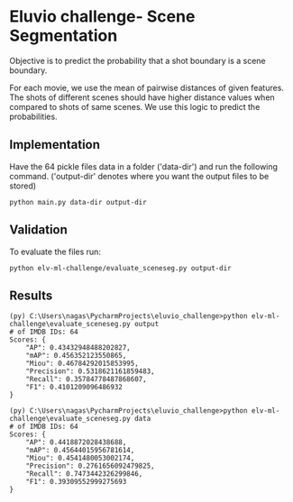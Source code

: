 # Eluvio challenge- Scene Segmentation

Objective is to predict the probability that a shot boundary is a scene boundary.

For each movie, we use the mean of pairwise distances of given features. The shots of different scenes should have higher distance values when compared to shots of same scenes. We use this logic to predict the probabilities.

## Implementation
Have the 64 pickle files data in a folder ('data-dir') and run the following command. ('output-dir' denotes where you want the output files to be stored)

`python main.py data-dir output-dir`

## Validation
To evaluate the files run:

`python elv-ml-challenge/evaluate_sceneseg.py output-dir`

## Results
```
(py) C:\Users\nagas\PycharmProjects\eluvio_challenge>python elv-ml-challenge\evaluate_sceneseg.py output
# of IMDB IDs: 64
Scores: {
    "AP": 0.43432948488202827,
    "mAP": 0.456352123550865,
    "Miou": 0.46784292015853995,
    "Precision": 0.5318621161859483,
    "Recall": 0.35784778487868607,
    "F1": 0.4101209096486932
}
```

```
(py) C:\Users\nagas\PycharmProjects\eluvio_challenge>python elv-ml-challenge\evaluate_sceneseg.py data
# of IMDB IDs: 64
Scores: {
    "AP": 0.4418872028438688,
    "mAP": 0.45644015956781614,
    "Miou": 0.4541480053002174,
    "Precision": 0.2761656092479825,
    "Recall": 0.7473442326299846,
    "F1": 0.39309552999275693
}
```
